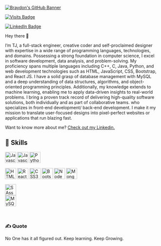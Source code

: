 [![Braydon's GitHub Banner](./GitHubHeader.png)](<[https://yashfalke77.github.io/Portfolio-Website/]()>)

[![Visits Badge](https://badges.pufler.dev/visits/jetfire77/jetfire77)](https://github.com/jetfire77)

[![LinkedIn Badge](https://img.shields.io/badge/LinkedIn-Profile-informational?style=flat&logo=linkedin&logoColor=white&color=0D76A8)](https://www.linkedin.com/in/tanuj-kumar-33b574216?trk=contact-info)

Hey there 👋

I’m TJ, a full-stack engineer, creative coder and self-proclaimed designer with expertise in a wide range of programming languages, technologies, and domains. Possessing a strong foundation in computer science, I excel in software development, data analysis, and problem-solving. My proficiency spans multiple languages including C++, C, Java, Python, and web development technologies such as HTML, JavaScript, CSS, Bootstrap, and React JS. I have a solid grasp of database management with MySQL and a deep understanding of data structures, algorithms, and object-oriented programming principles. Additionally, my knowledge extends to machine learning, enabling me to apply data-driven insights to real-world problems. I bring a proven track record of delivering high-quality software solutions, both individually and as part of collaborative teams. who specializes in front-end development/ back-end development. I make it my mission to translate user-focused designs into pixel-perfect websites or applications that run blazing fast.

Want to know more about me? [Check out my Linkedin.](https://www.linkedin.com/in/tanuj-kumar-33b574216?trk=contact-info)

## 💼 Skills

<p align="left">
<a href="https://isocpp.org/" target="_blank" rel="noreferrer"><img src="https://raw.githubusercontent.com/danielcranney/readme-generator/main/public/icons/skills/cpp-colored.svg" width="36" height="36" alt="Javascript" /></a>
<a href="https://developer.mozilla.org/en-US/docs/Web/JavaScript" target="_blank" rel="noreferrer"><img src="https://raw.githubusercontent.com/danielcranney/readme-generator/main/public/icons/skills/javascript-colored.svg" width="36" height="36" alt="Javascript" /></a>
<a href="https://www.python.org/" target="_blank" rel="noreferrer"><img src="https://raw.githubusercontent.com/danielcranney/readme-generator/main/public/icons/skills/python-colored.svg" width="36" height="36" alt="Python" /></a>

<a href="https://developer.mozilla.org/en-US/docs/Glossary/HTML5" target="_blank" rel="noreferrer"><img src="https://raw.githubusercontent.com/danielcranney/readme-generator/main/public/icons/skills/html5-colored.svg" width="36" height="36" alt="HTML5" /></a>
<a href="https://reactjs.org/" target="_blank" rel="noreferrer"><img src="https://raw.githubusercontent.com/danielcranney/readme-generator/main/public/icons/skills/react-colored.svg" width="36" height="36" alt="React" /></a>
<a href="https://www.w3.org/TR/CSS/#css" target="_blank" rel="noreferrer"><img src="https://raw.githubusercontent.com/danielcranney/readme-generator/main/public/icons/skills/css3-colored.svg" width="36" height="36" alt="CSS3" /></a>
<a href="https://getbootstrap.com/" target="_blank" rel="noreferrer"><img src="https://raw.githubusercontent.com/danielcranney/readme-generator/main/public/icons/skills/bootstrap-colored.svg" width="36" height="36" alt="Bootstrap" /></a>
<a href="https://nodejs.org/en/" target="_blank" rel="noreferrer"><img src="https://raw.githubusercontent.com/danielcranney/readme-generator/main/public/icons/skills/nodejs-colored.svg" width="36" height="36" alt="NodeJS" /></a>
<a href="https://www.mongodb.com/" target="_blank" rel="noreferrer"><img src="https://raw.githubusercontent.com/danielcranney/readme-generator/main/public/icons/skills/mongodb-colored.svg" width="36" height="36" alt="MongoDB" /></a>

<a href="https://sass-lang.com/" target="_blank" rel="noreferrer"><img src="https://raw.githubusercontent.com/danielcranney/readme-generator/main/public/icons/skills/sass-colored.svg" width="36" height="36" alt="SAss" /></a>  
<a href="https://www.mysql.com/" target="_blank" rel="noreferrer"><img src="https://raw.githubusercontent.com/danielcranney/readme-generator/main/public/icons/skills/mysql-colored.svg" width="36" height="36" alt="MySQL" /></a>

<br>

### ✍️ Quote

No One has it all figured out. Keep learning. Keep Growing.

<br>
<br>
